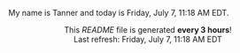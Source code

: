 My name is Tanner and today is Friday, July 7, 11:18 AM EDT.

<p align="center">This <i>README</i> file is generated <b>every 3 hours</b>!</br>Last refresh: Friday, July 7, 11:18 AM EDT<br /></p>
